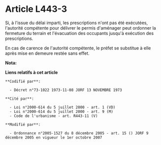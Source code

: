 # Article L443-3

Si, à l'issue du délai imparti, les prescriptions n'ont pas été exécutées, l'autorité compétente pour délivrer le permis
d'aménager peut ordonner la fermeture du terrain et l'évacuation des occupants jusqu'à exécution des prescriptions.

En cas de carence de l'autorité compétente, le préfet se substitue à elle après mise en demeure restée sans effet.

**Nota:**



**Liens relatifs à cet article**

	**Codifié par**:

	  - Décret n°73-1022 1973-11-08 JORF 13 NOVEMBRE 1973

	**Cité par**:

	  - Loi n°2000-614 du 5 juillet 2000 - art. 1 (VD)
	  - Loi n°2000-614 du 5 juillet 2000 - art. 9 (M)
	  - Code de l'urbanisme - art. R443-11 (V)

	**Modifié par**:

	  - Ordonnance n°2005-1527 du 8 décembre 2005 - art. 15 () JORF 9 décembre 2005 en vigueur le 1er octobre 2007
